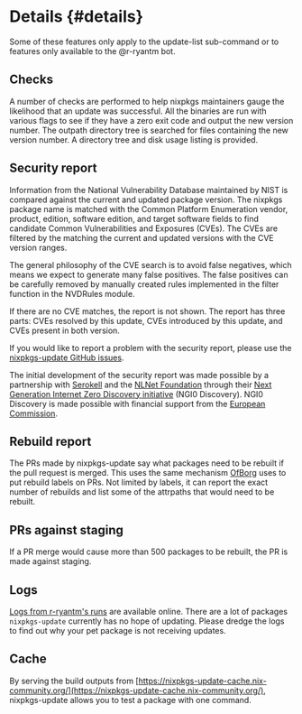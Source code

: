 # Details {#details}

Some of these features only apply to the update-list sub-command or to
features only available to the @r-ryantm bot.

## Checks

A number of checks are performed to help nixpkgs maintainers gauge the
likelihood that an update was successful. All the binaries are run with
various flags to see if they have a zero exit code and output the new
version number. The outpath directory tree is searched for files
containing the new version number. A directory tree and disk usage
listing is provided.


## Security report

Information from the National Vulnerability Database maintained by
NIST is compared against the current and updated package version. The
nixpkgs package name is matched with the Common Platform Enumeration
vendor, product, edition, software edition, and target software fields
to find candidate Common Vulnerabilities and Exposures (CVEs). The
CVEs are filtered by the matching the current and updated versions
with the CVE version ranges.

The general philosophy of the CVE search is to avoid false negatives,
which means we expect to generate many false positives. The false
positives can be carefully removed by manually created rules
implemented in the filter function in the NVDRules module.

If there are no CVE matches, the report is not shown. The report has
three parts: CVEs resolved by this update, CVEs introduced by this
update, and CVEs present in both version.

If you would like to report a problem with the security report, please
use the [nixpkgs-update GitHub
issues](https://github.com/nix-community/nixpkgs-update/issues).

The initial development of the security report was made possible by a
partnership with [Serokell](https://serokell.io/) and the [NLNet
Foundation](https://nlnet.nl/) through their [Next Generation Internet
Zero Discovery initiative](https://nlnet.nl/discovery/) (NGI0
Discovery). NGI0 Discovery is made possible with financial support
from the [European Commission](https://ec.europa.eu/).


## Rebuild report

The PRs made by nixpkgs-update say what packages need to be rebuilt if
the pull request is merged. This uses the same mechanism
[OfBorg](https://github.com/NixOS/ofborg) uses to put rebuild labels
on PRs. Not limited by labels, it can report the exact number of
rebuilds and list some of the attrpaths that would need to be rebuilt.


## PRs against staging

If a PR merge would cause more than 500 packages to be rebuilt, the PR
is made against staging.


## Logs

[Logs from r-ryantm's runs](https://nixpkgs-update-logs.nix-community.org/) are
available online. There are a lot of packages `nixpkgs-update`
currently has no hope of updating. Please dredge the logs to find out
why your pet package is not receiving updates.


## Cache

By serving the build outputs from
[https://nixpkgs-update-cache.nix-community.org/](https://nixpkgs-update-cache.nix-community.org/), nixpkgs-update allows you to
test a package with one command.
